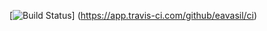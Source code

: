 [![Build Status](https://app.travis-ci.com/eavasil/ci.svg?branch=master)]
(https://app.travis-ci.com/github/eavasil/ci)